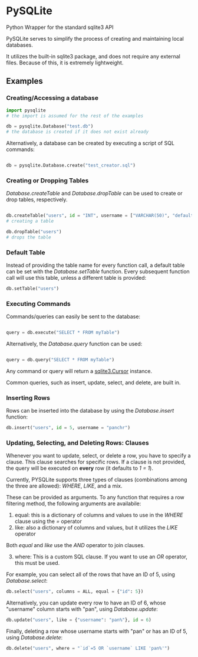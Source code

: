 PySQLite
========

Python Wrapper for the standard sqlite3 API

PySQLite serves to simplify the process of creating and maintaining local databases.

It utilizes the built-in sqlite3 package, and does not require any external files.
Because of this, it is extremely lightweight.

Examples
------------

### Creating/Accessing a database

```python
import pysqlite
# the import is assumed for the rest of the examples

db = pysqlite.Database("test.db")
# the database is created if it does not exist already
```

Alternatively, a database can be created by executing a script of SQL commands:

```python

db = pysqlite.Database.create("test_creator.sql")
```

### Creating or Dropping Tables

*Database.createTable* and *Database.dropTable* can be used to create or drop tables, respectively.

```python

db.createTable("users", id = "INT", username = ["VARCHAR(50)", "default_name"])
# creating a table

db.dropTable("users")
# drops the table
```

### Default Table

Instead of providing the table name for every function call, a default table can be set with the *Database.setTable* function. Every subsequent function call will use this table, unless a different table is provided:

```python
db.setTable("users")
```

### Executing Commands

Commands/queries can easily be sent to the database:

```python

query = db.execute("SELECT * FROM myTable")
```

Alternatively, the *Database.query* function can be used:

```python

query = db.query("SELECT * FROM myTable")
```

Any command or query will return a [sqlite3.Cursor](https://docs.python.org/2/library/sqlite3.html?highlight=sqlite3#cursor-objects "Python Documentation: sqlite3.Cursor") instance.

Common queries, such as insert, update, select, and delete, are built in.

### Inserting Rows

Rows can be inserted into the database by using the *Database.insert* function:

```python
db.insert("users", id = 5, username = "panchr")
```

### Updating, Selecting, and Deleting Rows: Clauses

Whenever you want to update, select, or delete a row, you have to specify a clause.
This clause searches for specific rows. If a clause is not provided, the query will be executed on **every** row (it defaults to *1 = 1*).

Currently, PYSQLite supports three types of clauses (combinations among the three are allowed): *WHERE*, *LIKE*, and a mix.

These can be provided as arguments. To any function that requires a row filtering method, the following arguments are availabile:

1. equal: this is a dictionary of columns and values to use in the *WHERE* clause using the *=* operator
2. like: also a dictionary of columns and values, but it utilizes the *LIKE* operator

Both *equal* and *like* use the *AND* operator to join clauses.

3. where: This is a custom SQL clause. If you want to use an *OR* operator, this must be used.

For example, you can select all of the rows that have an ID of 5, using *Database.select*:

```python
db.select("users", columns = ALL, equal = {"id": 5})
```

Alternatively, you can update every row to have an ID of 6, whose "username" column starts with "pan", using *Database.update*:

```python
db.update("users", like = {"username": "pan%"}, id = 6)
```

Finally, deleting a row whose username starts with "pan" or has an ID of 5, using *Database.delete*:

```python
db.delete("users", where = "`id`=5 OR `username` LIKE 'pan%'")
```
